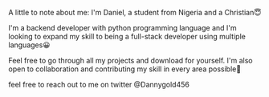 A little to note about me: I'm Daniel, a student from Nigeria and a Christian😇

I'm a backend developer with python programming language and I'm looking to expand my skill to being a full-stack developer using multiple languages😀

Feel free to go through all my projects and download for yourself. I'm also open to collaboration and contributing my skill in every area possible🤗

feel free to reach out to me on twitter @Dannygold456

<!---
Dannygold456/Dannygold456 is a ✨ special ✨ repository because its `README.md` (this file) appears on your GitHub profile.
You can click the Preview link to take a look at your changes.
--->
